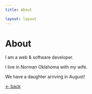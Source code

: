 ```yaml
---
title: About

layout: layout
---
```


# About

I am a web & software developer.

I live in Norman Oklahoma with my wife.

We have a daughter arriving in August!

[<- back](./index.html)